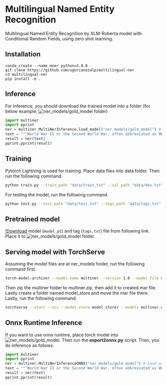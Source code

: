 # Multilingual Named Entity Recognition
Multilingual Named Entity Recognition by XLM-Roberta model with Conditional Random Fields, using zero shot learning.

## Installation
```
conda create --name mner python=3.8.8
git clone https://github.com/ugurcanozalp/multilingual-ner
cd multilingual-ner
pip install -e .
```

## Inference
For inference, you should download the trained model into a folder (for below example, 
![ner_models/gold_model](/ner_models/gold_model) folder)
```python
import multiner
import pprint
ner = multiner.MultiNerInference.load_model("ner_models/gold_model") # Load pretrained model.
text = """World War II or the Second World War, often abbreviated as WWII or WW2, was a global war that lasted from 1939 to 1945. It involved the vast majority of the world's countries—including all the great powers—forming two opposing military alliances: the Allies and the Axis. In a state of total war, directly involving more than 100 million personnel from more than 30 countries, the major participants threw their entire economic, industrial, and scientific capabilities behind the war effort, blurring the distinction between civilian and military resources. World War II was the deadliest conflict in human history, resulting in 70 to 85 million fatalities, with more civilians than military personnel killed. Tens of millions of people died due to genocides (including the Holocaust), premeditated death from starvation, massacres, and disease. Aircraft played a major role in the conflict, including in strategic bombing of population centres, the development of nuclear weapons, and the only two uses of such in war. """
result = ner(text)
pprint.pprint(result)
```

## Training
Pytorch Lightning is used for training. Place data files into data folder. Then run the following command.
```bash
python train.py --train_path "data/train.txt" --val_path "data/dev.txt" --test_path "data/test.txt" --tags_path "data/tags.txt" --gpus 1
```
For testing the model, run the following command.
```bash
python test.py --test_path "data/test.txt" --tags_path "data/tags.txt" --gpus 1
```

## Pretrained model
[!Download](https://drive.google.com/drive/folders/1JMNN9TJWd2oPAl8db1PX-VvXmZMw9h0z?usp=sharing) model (`model.pt`) and tag (`tags.txt`) file from following link. Place it to ![ner_models/gold_model](/ner_models/gold_model) folder. 

## Serving model with TorchServe

Assuming the model files are at ner_models folder, run the following command first.
```bash
torch-model-archiver --model-name multiner --version 1.0 --model-file multiner/model/model.py --serialized-file ner_models/gold/model.pt --export-path model_store/ --extra-files "ner_models/gold/tags.txt,ner_models/xlm-roberta-base/config.json,ner_models/xlm-roberta-base/tokenizer.json,ner_models/xlm-roberta-base/sentencepiece.bpe.model,multiner.zip" --handler multiner/infer.py
```

Then zip the multiner folder to multiner.zip, then add it to created mar file. Lastly create a folder named model_store and move the mar file there. Lastly, run the following command.
```bash
torchserve --start --ncs --model-store model_store/ --models multiner.mar
```

## Onnx Runtime Inference

If you want to use onnx runtime, place torch model into ![ner_models/gold_model](/ner_models/gold_model). Then run the **export2onnx.py** script. Then, you do inference as follows.

```python
import multiner
import pprint
ner = multiner.MultiNerInferenceONNX("ner_models/gold_model") # Load pretrained model.
text = """World War II or the Second World War, often abbreviated as WWII or WW2, was a global war that lasted from 1939 to 1945. It involved the vast majority of the world's countries—including all the great powers—forming two opposing military alliances: the Allies and the Axis. In a state of total war, directly involving more than 100 million personnel from more than 30 countries, the major participants threw their entire economic, industrial, and scientific capabilities behind the war effort, blurring the distinction between civilian and military resources. World War II was the deadliest conflict in human history, resulting in 70 to 85 million fatalities, with more civilians than military personnel killed. Tens of millions of people died due to genocides (including the Holocaust), premeditated death from starvation, massacres, and disease. Aircraft played a major role in the conflict, including in strategic bombing of population centres, the development of nuclear weapons, and the only two uses of such in war. """
result = ner(text)
pprint.pprint(result)
```
